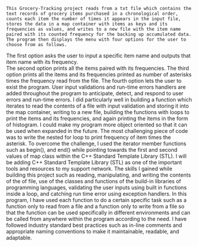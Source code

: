     This Grocery-Tracking project reads from a txt file which contains the text records of grocery items purchased in a chronological order, counts each item the number of times it appears in the input file, stores the data in a map container with items as keys and its frequencies as values, and writes to a new file with the item name paired with its counted frequency for the backing up accumulated data. The program then displays the menu with four options for the user to choose from as follows. 
The first option asks the user to input a specific item name and outputs that item name with its frequency. 	
The second option prints all the items paired with its frequencies. 
The third option prints all the items and its frequencies printed as number of asterisks times the frequency read from the file. 
The fourth option lets the user to exist the program. 
User input validations and run-time errors handlers are added throughout the program to anticipate, detect, and respond to user errors and run-time errors.
    I did particularly well in building a function which iterates to read the contents of a file with input validation and storing it into the map container, writing to a new file, building the functions with loops to print the items and its frequencies, and again printing the items in the form of histogram. I could make my program more object oriented so that it can be used when expanded in the future. The most challenging piece of code was to write the nested for loop to print frequency of item times the asterisk. To overcome the challenge, I used the iterator member functions such as begin(), and end() while pointing towards the first and second values of map class within the C++ Standard Template Library (STL). I will be adding C++ Standard Template Library (STL) as one of the important tools and resources to my support network. 
    The skills I gained while building this project such as reading, manipulating, and writing the contents of the of file, use of the classes and functions of the build-in libraries of programming languages, validating the user inputs using built in functions inside a loop, and catching run time error using exception handlers.
    In this program, I have used each function to do a certain specific task such as a function only to read from a file and a function only to write from a file so that the function can be used specifically in different environments and can be called from anywhere within the program according to the need. I have followed industry standard best practices such as in-line comments and appropriate naming conventions to make it maintainable, readable, and adaptable.

